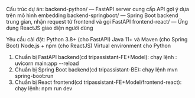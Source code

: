 Cấu trúc dự án:
backend-python/ — FastAPI server cung cấp API gợi ý dựa trên mô hình embedding
backend-springboot/ — Spring Boot backend trung gian, nhận request từ frontend và gọi FastAPI
frontend-react/ — Ứng dụng ReactJS giao diện người dùng

Yêu cầu cài đặt:
Python 3.8+ (cho FastAPI)
Java 11+ và Maven (cho Spring Boot)
Node.js + npm (cho ReactJS)
Virtual environment cho Python

1. Chuẩn bị FastAPI backend(cd tripassistant-FE+Model): chạy lệnh : uvicorn main:app --reload 
2. Chuẩn bị Spring Boot backend(cd tripassistant-BE): chạy lệnh mvn spring-boot:run
3. Chuẩn bị React frontend(cd tripassistant-FE+Model/frontend-react): chạy lệnh: npm run dev
